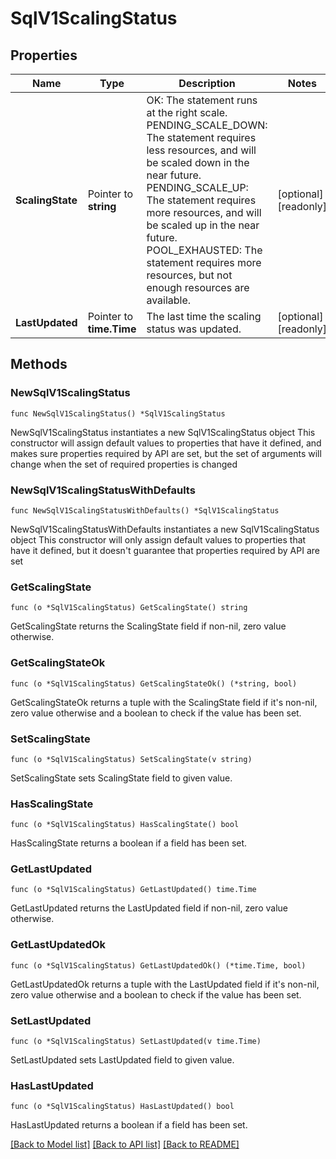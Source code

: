 # SqlV1ScalingStatus

## Properties

Name | Type | Description | Notes
------------ | ------------- | ------------- | -------------
**ScalingState** | Pointer to **string** | OK: The statement runs at the right scale.  PENDING_SCALE_DOWN: The statement requires less resources, and will be scaled down in the near future.  PENDING_SCALE_UP: The statement requires more resources, and will be scaled up in the near future.  POOL_EXHAUSTED: The statement requires more resources, but not enough resources are available.  | [optional] [readonly] 
**LastUpdated** | Pointer to **time.Time** | The last time the scaling status was updated. | [optional] [readonly] 

## Methods

### NewSqlV1ScalingStatus

`func NewSqlV1ScalingStatus() *SqlV1ScalingStatus`

NewSqlV1ScalingStatus instantiates a new SqlV1ScalingStatus object
This constructor will assign default values to properties that have it defined,
and makes sure properties required by API are set, but the set of arguments
will change when the set of required properties is changed

### NewSqlV1ScalingStatusWithDefaults

`func NewSqlV1ScalingStatusWithDefaults() *SqlV1ScalingStatus`

NewSqlV1ScalingStatusWithDefaults instantiates a new SqlV1ScalingStatus object
This constructor will only assign default values to properties that have it defined,
but it doesn't guarantee that properties required by API are set

### GetScalingState

`func (o *SqlV1ScalingStatus) GetScalingState() string`

GetScalingState returns the ScalingState field if non-nil, zero value otherwise.

### GetScalingStateOk

`func (o *SqlV1ScalingStatus) GetScalingStateOk() (*string, bool)`

GetScalingStateOk returns a tuple with the ScalingState field if it's non-nil, zero value otherwise
and a boolean to check if the value has been set.

### SetScalingState

`func (o *SqlV1ScalingStatus) SetScalingState(v string)`

SetScalingState sets ScalingState field to given value.

### HasScalingState

`func (o *SqlV1ScalingStatus) HasScalingState() bool`

HasScalingState returns a boolean if a field has been set.

### GetLastUpdated

`func (o *SqlV1ScalingStatus) GetLastUpdated() time.Time`

GetLastUpdated returns the LastUpdated field if non-nil, zero value otherwise.

### GetLastUpdatedOk

`func (o *SqlV1ScalingStatus) GetLastUpdatedOk() (*time.Time, bool)`

GetLastUpdatedOk returns a tuple with the LastUpdated field if it's non-nil, zero value otherwise
and a boolean to check if the value has been set.

### SetLastUpdated

`func (o *SqlV1ScalingStatus) SetLastUpdated(v time.Time)`

SetLastUpdated sets LastUpdated field to given value.

### HasLastUpdated

`func (o *SqlV1ScalingStatus) HasLastUpdated() bool`

HasLastUpdated returns a boolean if a field has been set.


[[Back to Model list]](../README.md#documentation-for-models) [[Back to API list]](../README.md#documentation-for-api-endpoints) [[Back to README]](../README.md)


